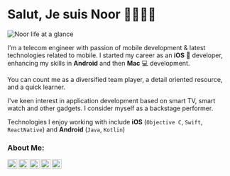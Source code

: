# Salut, Je suis Noor 👩🏻‍💻📱

<img src="https://raw.githubusercontent.com/noorulain17/noorulain17/master/bg_noor_life.jpg" alt="Noor life at a glance">

I'm a telecom engineer with passion of mobile development & latest technologies related to mobile. I started my career as an **iOS**  developer, enhancing my skills in **Android** and then **Mac** 💻 development.

You can count me as a diversified team player, a detail oriented resource, and a quick learner. 

I've keen interest in application development based on smart TV, smart watch and other gadgets.
I consider myself as a backstage performer.

Technologies I enjoy working with include **iOS** (`Objective C`, `Swift`, `ReactNative`) and **Android** (`Java`, `Kotlin`)

### About Me:
<a href="https://www.linkedin.com/in/noorulainalisiddiqui/">
<img align="left" alt="Noor's LinkedIn" width="22px" src="https://cdn.jsdelivr.net/npm/simple-icons@v3/icons/linkedin.svg" />
</a>
<a href="https://about.me/noorulainalisiddiqui">
<img align="left" alt="Noor's About Me" width="22px" src="https://cdn.jsdelivr.net/npm/simple-icons@3.3.0/icons/about-dot-me.svg" />
</a>
<a href="https://twitter.com/noorulain_ali">
<img align="left" alt="Noor's Telegram" width="22px" src="https://cdn.jsdelivr.net/npm/simple-icons@v3/icons/twitter.svg" />
</a>
<a href="https://stackoverflow.com/users/4439983/noor/">
<img align="left" alt="Noor's StackOverflow" width="22px" src="https://cdn.jsdelivr.net/npm/simple-icons@v3/icons/stackoverflow.svg" />
</a>
<a href="https://www.reddit.com/user/noorulain17/">
<img align="left" alt="Noor's Reddit" width="22px" src="https://cdn.jsdelivr.net/npm/simple-icons@v3/icons/reddit.svg" />
</a>
